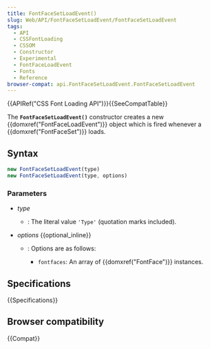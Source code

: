 ```yaml
---
title: FontFaceSetLoadEvent()
slug: Web/API/FontFaceSetLoadEvent/FontFaceSetLoadEvent
tags:
  - API
  - CSSFontLoading
  - CSSOM
  - Constructor
  - Experimental
  - FontFaceLoadEvent
  - Fonts
  - Reference
browser-compat: api.FontFaceSetLoadEvent.FontFaceSetLoadEvent
---
```

{{APIRef("CSS Font Loading API")}}{{SeeCompatTable}}

The **`FontFaceSetLoadEvent()`** constructor creates a new
{{domxref("FontFaceLoadEvent")}} object which is fired whenever a
{{domxref("FontFaceSet")}} loads.

## Syntax

```js
new FontFaceSetLoadEvent(type)
new FontFaceSetLoadEvent(type, options)
```

### Parameters

- _type_
  - : The literal value `'Type'` (quotation marks included).
- _options_ {{optional_inline}}

  - : Options are as follows:

    - `fontfaces`: An array of {{domxref("FontFace")}} instances.

## Specifications

{{Specifications}}

## Browser compatibility

{{Compat}}
